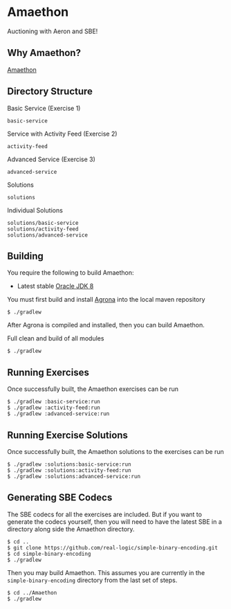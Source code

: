 Amaethon
========

Auctioning with Aeron and SBE!

Why Amaethon?
-------------

[Amaethon](http://en.wikipedia.org/wiki/Amaethon)

Directory Structure
-------------------

Basic Service (Exercise 1)

    basic-service

Service with Activity Feed (Exercise 2)

    activity-feed

Advanced Service (Exercise 3)

    advanced-service

Solutions

    solutions

Individual Solutions

    solutions/basic-service
    solutions/activity-feed
    solutions/advanced-service

Building
--------

You require the following to build Amaethon:

* Latest stable [Oracle JDK 8](http://www.oracle.com/technetwork/java/)

You must first build and install [Agrona](https://github.com/real-logic/Agrona) into the local maven repository

    $ ./gradlew

After Agrona is compiled and installed, then you can build Amaethon.

Full clean and build of all modules

    $ ./gradlew
    
Running Exercises
-----------------

Once successfully built, the Amaethon exercises can be run

    $ ./gradlew :basic-service:run
    $ ./gradlew :activity-feed:run
    $ ./gradlew :advanced-service:run

Running Exercise Solutions
--------------------------

Once successfully built, the Amaethon solutions to the exercises can be run

    $ ./gradlew :solutions:basic-service:run
    $ ./gradlew :solutions:activity-feed:run
    $ ./gradlew :solutions:advanced-service:run

Generating SBE Codecs
---------------------

The SBE codecs for all the exercises are included. But if you want to generate the codecs yourself, then you will
need to have the latest SBE in a directory along side the Amaethon directory.

    $ cd ..
    $ git clone https://github.com/real-logic/simple-binary-encoding.git
    $ cd simple-binary-encoding
    $ ./gradlew

Then you may build Amaethon. This assumes you are currently in the `simple-binary-encoding` directory from
the last set of steps.

    $ cd ../Amaethon
    $ ./gradlew 
